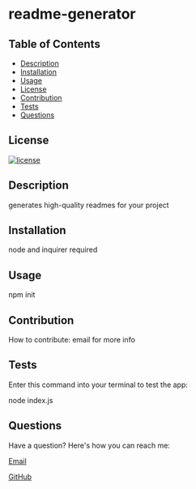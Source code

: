 # readme-generator

## Table of Contents

- [Description](#description)
- [Installation](#installation)
- [Usage](#usage)
- [License](#license)
- [Contribution](#contribution)
- [Tests](#tests)
- [Questions](#questions)

## License

[![license](https://img.shields.io/badge/License-Apache_2.0-blue.svg})](https://opensource.org/licenses/Apache_2.0)

## Description

generates high-quality readmes for your project

## Installation

node and inquirer required

## Usage

npm init

## Contribution

How to contribute: email for more info

## Tests

Enter this command into your terminal to test the app:

node index.js

## Questions

Have a question? Here's how you can reach me:

[Email](nrenner0211@gmail.com)

[GitHub](https://github.com/nrenner0211)
